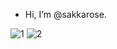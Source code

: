 - Hi, I’m @sakkarose.

![1](https://raw.githubusercontent.com/sakkarose/github-stats/master/generated/overview.svg#gh-light-mode-only)
![2](https://raw.githubusercontent.com/sakkarose/github-stats/master/generated/languages.svg#gh-light-mode-only)

